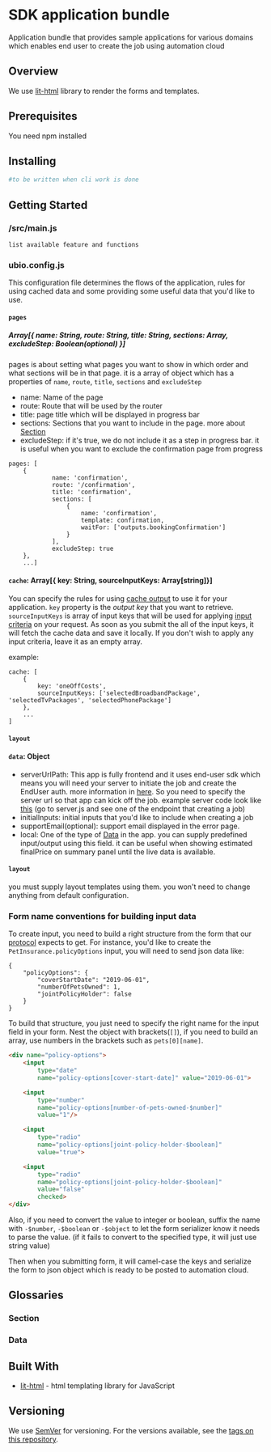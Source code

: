 # SDK application bundle

Application bundle that provides sample applications for various domains which enables end user to create the job using automation cloud

## Overview
We use [lit-html](https://lit-html.polymer-project.org/guide) library to render the forms and templates.

## Prerequisites

You need npm installed

## Installing

```sh
#to be written when cli work is done
```

## Getting Started

### /src/main.js

```
list available feature and functions
```

### ubio.config.js
This configuration file determines the flows of the application, rules for using cached data and some providing some useful data that you'd like to use.

#### `pages`
##### Array[{ name: String, route: String, title: String, sections: Array, excludeStep: Boolean(optional) }]
pages is about setting what pages you want to show in which order and what sections will be in that page. it is a array of object which has a properties of `name`, `route`, `title`, `sections` and `excludeStep`

- name: Name of the page
- route: Route that will be used by the router
- title: page title which will be displayed in progress bar
- sections: Sections that you want to include in the page. more about [Section](#section)
- excludeStep: if it's true, we do not include it as a step in progress bar. it is useful when you want to exclude the confirmation page from progress

```
pages: [
    {
            name: 'confirmation',
            route: '/confirmation',
            title: 'confirmation',
            sections: [
                {
                    name: 'confirmation',
                    template: confirmation,
                    waitFor: ['outputs.bookingConfirmation']
                }
            ],
            excludeStep: true
    },
    ...]
```


#### `cache`: Array[{ key: String, sourceInputKeys: Array[string]}]
You can specify the rules for using [cache output](https://docs.automationcloud.net/docs/query-previous-outputs) to use it for your application. `key` property is the _output key_ that you want to retrieve. `sourceInputKeys` is array of input keys that will be used for applying [input criteria](https://docs.automationcloud.net/docs/query-previous-outputs#section-2-querying-previous-output-data-based-on-input-criteria) on your request. As soon as you submit the all of the input keys, it will fetch the cache data and save it locally. If you don't wish to apply any input criteria, leave it as an empty array.

example:
```
cache: [
    {
        key: 'oneOffCosts',
        sourceInputKeys: ['selectedBroadbandPackage', 'selectedTvPackages', 'selectedPhonePackage']
    },
    ...
]
```
#### `layout`

#### `data`: Object
- serverUrlPath: This app is fully frontend and it uses end-user sdk which means you will need your server to initiate the job and create the EndUser auth. more information in [here](https://github.com/universalbasket/javascript-sdk#the-client-flow). So you need to specify the server url so that app can kick off the job. example server code look like [this](https://glitch.com/~ubio-application-bundle-dummy-server) (go to server.js and see one of the endpoint that creating a job)
- initialInputs: initial inputs that you'd like to include when creating a job
- supportEmail(optional): support email displayed in the error page.
- local: One of the type of [Data](#data) in the app. you can supply predefined input/output using this field. it can be useful when showing estimated finalPrice on summary panel until the live data is available.

#### `layout`
you must supply layout templates using them. you won't need to change anything from default configuration.

### Form name conventions for building input data
To create input, you need to build a right structure from the form that our [protocol](https://protocol.automationcloud.net/) expects to get. For instance, you'd like to create the `PetInsurance.policyOptions` input, you will need to send json data like:
```
{
    "policyOptions": {
        "coverStartDate": "2019-06-01",
        "numberOfPetsOwned": 1,
        "jointPolicyHolder": false
    }
}
```

To build that structure, you just need to specify the right name for the input field in your form. Nest the object with brackets(`[]`), if you need to build an array, use numbers in the brackets such as `pets[0][name]`.
```html
<div name="policy-options">
    <input
        type="date"
        name="policy-options[cover-start-date]" value="2019-06-01">

    <input
        type="number"
        name="policy-options[number-of-pets-owned-$number]"
        value="1"/>

    <input
        type="radio"
        name="policy-options[joint-policy-holder-$boolean]"
        value="true">

    <input
        type="radio"
        name="policy-options[joint-policy-holder-$boolean]"
        value="false"
        checked>
</div>
```
Also, if you need to convert the value to integer or boolean, suffix the name with `-$number`, `-$boolean` or `-$object` to let the form serializer know it needs to parse the value. (if it fails to convert to the specified type, it will just use string value)

Then when you submitting form, it will camel-case the keys and serialize the form to json object which is ready to be posted to automation cloud.


## Glossaries

### Section

### Data

## Built With

* [lit-html](https://lit-html.polymer-project.org/) - html templating library for JavaScript

## Versioning

We use [SemVer](http://semver.org/) for versioning. For the versions available, see the [tags on this repository](https://github.com/universalbasket/sdk-application-bundle/tags).
